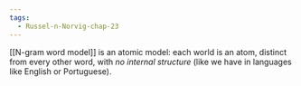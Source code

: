 ```yaml
---
tags:
  - Russel-n-Norvig-chap-23
---
```

[[N-gram word model]] is an atomic model: each world is an atom, distinct from every other word, with *no internal structure* (like we have in languages like English or Portuguese).